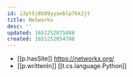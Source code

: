 ```yaml
---
id: i3pt5j8b89yyaeblp7kk2jt
title: Networkx
desc: ''
updated: 1651252075088
created: 1651252054708
---
```


- [[p.hasSite]] https://networkx.org/
- [[p.writtenIn]] [[t.cs.language.Python]]
